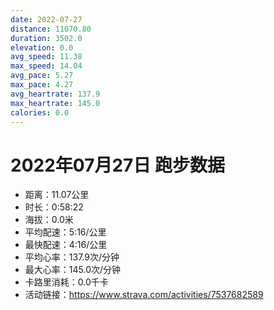 ```yaml
---
date: 2022-07-27
distance: 11070.80
duration: 3502.0
elevation: 0.0
avg_speed: 11.38
max_speed: 14.04
avg_pace: 5.27
max_pace: 4.27
avg_heartrate: 137.9
max_heartrate: 145.0
calories: 0.0
---
```


# 2022年07月27日 跑步数据

- 距离：11.07公里
- 时长：0:58:22
- 海拔：0.0米
- 平均配速：5:16/公里
- 最快配速：4:16/公里
- 平均心率：137.9次/分钟
- 最大心率：145.0次/分钟
- 卡路里消耗：0.0千卡
- 活动链接：https://www.strava.com/activities/7537682589
